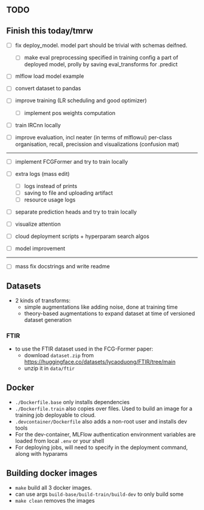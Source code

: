 ## TODO

Finish this today/tmrw
-----------------------------------------------------
- [ ] fix deploy_model. model part should be trivial with schemas deifned.
    - [ ] make eval preprocessing specified in training config a part of deployed model, prolly by saving eval_transforms for .predict

- [ ] mlflow load model example
- [ ] convert dataset to pandas

- [ ] improve training (LR scheduling and good optimizer)
    - [ ] implement pos weights computation

- [ ] train IRCnn locally

- [ ] improve evaluation, incl neater (in terms of mlflowui) per-class organisation, recall, precission and visualizations (confusion mat)

------------------------------------------------------

- [ ] implement FCGFormer and try to train locally

- [ ] extra logs (mass edit)
    - [ ] logs instead of prints
    - [ ] saving to file and uploading artifact
    - [ ] resource usage logs

- [ ] separate prediction heads and try to train locally

- [ ] visualize attention

- [ ] cloud deployment scripts + hyperparam search algos
- [ ] model improvement

------------------------------------------------------

- [ ] mass fix docstrings and write readme



## Datasets
- 2 kinds of transforms:
    - simple augmentations like adding noise, done at training time
    - theory-based augmentations to expand dataset at time of versioned dataset generation

### FTIR
- to use the FTIR dataset used in the FCG-Former paper:
    - download `dataset.zip` from https://huggingface.co/datasets/lycaoduong/FTIR/tree/main 
    - unzip it in `data/ftir`

## Docker
- `./Dockerfile.base` only installs dependencies
- `./Dockerfile.train` also copies over files. Used to build an image for a training job deployable to cloud.
- `.devcontainer/Dockerfile` also adds a non-root user and installs dev tools
- For the dev-container, MLFlow authentication environment variables are loaded from local `.env` or your shell
- For deploying jobs, will need to specify in the deployment command, along with hyparams

## Building docker images
- `make` build all 3 docker images. 
- can use args `build-base/build-train/build-dev` to only build some
- `make clean` removes the images